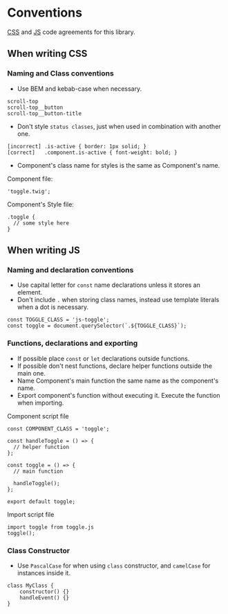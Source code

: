 # Conventions
[CSS](#when-writing-css) and [JS](#when-writing-js) code agreements for this library.
## When writing CSS
### Naming and Class conventions
* Use BEM and kebab-case when necessary.
```
scroll-top
scroll-top__button
scroll-top__button-title
```

* Don't style `status classes`, just when used in combination with another one.
```
[incorrect] .is-active { border: 1px solid; }
[correct]   .component.is-active { font-weight: bold; }
```
* Component's class name for styles is the same as Component's name.

Component file:
```
'toggle.twig';
```
Component's Style file:
```
.toggle {
  // some style here
}
```

## When writing JS
### Naming and declaration conventions
* Use capital letter for `const` name declarations unless it stores an element.
* Don't include `.` when storing class names, instead use template literals when a dot is necessary.
````
const TOGGLE_CLASS = 'js-toggle';
const toggle = document.querySelector(`.${TOGGLE_CLASS}`);
````

### Functions, declarations and exporting
* If possible place `const` or `let` declarations outside functions.
* If possible don't nest functions, declare helper functions outside the main one.
* Name Component's main function the same name as the component's name.
* Export component's function without executing it. Execute the function when importing.


Component script file
```
const COMPONENT_CLASS = 'toggle';

const handleToggle = () => {
  // helper function
};

const toggle = () => {
  // main function

  handleToggle();
};

export default toggle;
```
Import script file
```
import toggle from toggle.js
toggle();
```

### Class Constructor
* Use `PascalCase` for  when using `class` constructor, and `camelCase` for instances inside it.

```
class MyClass {
	constructor() {}
	handleEvent() {}
}
```
